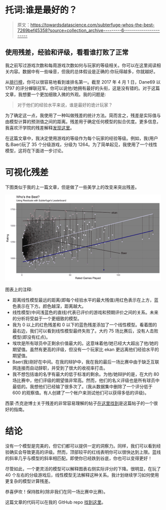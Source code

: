 # 托词:谁是最好的？

> 原文：<https://towardsdatascience.com/subterfuge-whos-the-best-7269bef45358?source=collection_archive---------6----------------------->

## 使用残差，经验和评级，看看谁打败了正常

我之前写过游戏次数和每周游戏次数如何与玩家的等级相关。你可以在这里阅读相关内容。数据中有一些噪音，但我的总体假设是正确的:你玩得越多，你就越好。

从[排行榜](http://subterfuge-game.com/leaderboards.html)，你可以很容易地看到谁排名第一。截至 2017 年 4 月 1 日，Dane69 以 1797 的评分蝉联冠军。你可以说他/她拥有最好的头衔，这是没有错的。对于这篇文章，我想要一个更加细致入微的外观。我的问题是:

> 对于他们的经验水平来说，谁是最好的诡计玩家？

为了确定这一点，我使用了一种叫做残差的统计方法。简而言之，残差是实际值与由模型计算的预测值之间的距离。残差用于确定任何模型的拟合优度。更多信息，我喜欢汗学院的残差解释[发现这里](https://www.khanacademy.org/math/ap-statistics/bivariate-data-ap/least-squares-regression/a/introduction-to-residuals)。

在这篇文章中，我决定使用游戏的等级作为每个玩家的经验等级。例如，我(用户名:Baer)玩了 35 个分级游戏，分级为 1264。为了简单起见，我使用了一个线性模型，这将在下面进一步讨论。

# 可视化残差

下图类似于我的上一篇文章，但是做了一些美学上的改变来突出残差。

![](img/c0c6dc99a13a1cd2a0a199a32a8d5c96.png)

图表上的注释:

*   距离线性模型最远的距离(即每个经验水平的最大残值)用红色表示在上方，蓝色表示在下方。颜色越深，距离越大。
*   线性模型(中间浅蓝色的直线)代表已评价的游戏和预期评价之间的关系。未来的分析将受益于一个更细致的模型。
*   我为 0 以上的红色残差和 0 以下的蓝色残差添加了一个线性模型。看着图的最右边，我们可以看到线性模型最终失败了。大约 75 场比赛后，没有人击败模型(即没有红点)。
*   埃坎是所有球员中正剩余价值最大的。这意味着他/她已经大大超出了他/她的期望值。虽然有更高的评级，但没有一个玩家比 ekan 更远离他们经验水平的期望值。
*   Baer(我)刚好在中间。在我的辩护中，我在我的最后一场比赛中由于缺乏互联网连接而自动辞职，并受到了很大的收视率打击。
*   我不想包括谁的名字有最大的低于标准的剩余。为他/她辩护的是，在大约 80 场比赛中，他们评级的期望值非常高。然而，他们的名义评级也是所有球员中最低的。我想他们已经输了很多次了。(我从数据集中删除了一个评分低于 600 的观察值。有人创建了一个帐户来测试他们可以获得多低的评级)。

西蒙·杰克逊博士关于残差的非常容易理解的帖子[在这里找到](https://drsimonj.svbtle.com/visualising-residuals)是这篇帖子的一个很好的指南。

# 结论

没有一个模型是完美的，但它们都可以提供一定的洞察力。同样，我们可以看到经验确实会导致更高的评级。然而，顶部较平的红线表明你可以很快达到上限。蓝线的斜率几乎与模型的斜率相匹配。即使你已经跌到谷底，你也可以变得更好！

尽管如此，一个更灵活的模型可以解释图表右侧实际评分的下降。很明显，在玩了 40 个左右的分级游戏后，线性模型无法解释这种关系。我计划继续学习如何使用更复杂的模型计算残差。

恭喜伊坎！保持胜利(除非我们在同一场比赛中比赛)。

这篇文章的代码可以在我的 GitHub repo [找到这里](https://github.com/AlexJF12/subterfuge/tree/master/Residuals)。